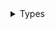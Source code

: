 <details>
<summary>Types</summary>

  - [PathNormalizer](/PathNormalizer)
  - [ReferenceExtractor](/ReferenceExtractor)

</details>
